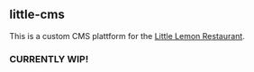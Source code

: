 ## little-cms

This is a custom CMS plattform for the [Little Lemon Restaurant](https://github.com/David-Werth/little-lemon).

### CURRENTLY WIP!

